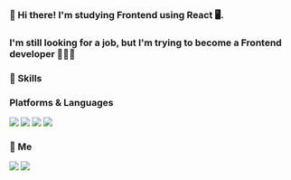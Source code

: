 ### 👋  Hi there! I'm studying Frontend using React 🖥.  
### I'm still looking for a job, but I'm trying to become a Frontend developer 👩🏻‍💻

### 💪 Skills

### Platforms & Languages 
<p>
<img src="https://img.shields.io/badge/React-4ea1d3?style=flat-square&logo=React&logoColor=darkblue"/>
<img src="https://img.shields.io/badge/Javascript-f6ea8c?style=flat-square&logo=Javascript&logoColor=yellow"/>
<img src="https://img.shields.io/badge/Typescript-9baec8?style=flat-square&logo=Typescript&logoColor=blue"/>
<img src="https://img.shields.io/badge/Python-D1B6E1?style=flat-square&logo=Python&logoColor=white"/>
</p>

### 👤  Me
<a href="https://chyeon97.github.io/"><img src="https://img.shields.io/badge/Blog-F17F42?style=flat-square&logo=github&logoColor=white"/></a>
<a href="mailto:pcyeon07@gmail.com"><img src="https://img.shields.io/badge/Gmail-c03546?style=flat-square&logo=Gmail&logoColor=white"/></a>
